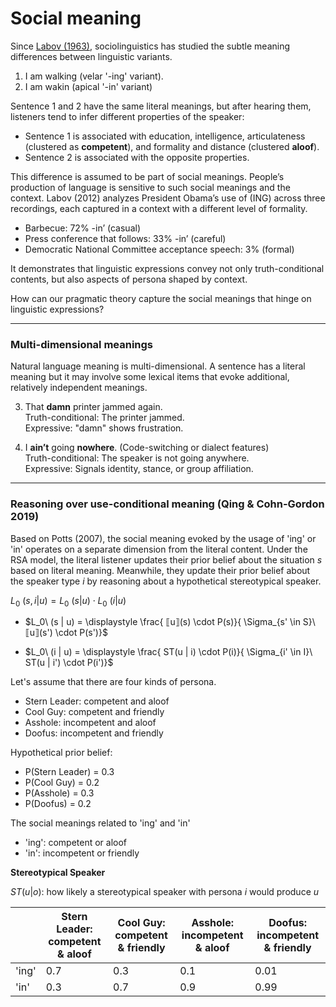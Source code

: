 # Social meaning 

Since [Labov (1963)](https://www.tandfonline.com/doi/pdf/10.1080/00437956.1963.11659799), sociolinguistics has studied the subtle meaning differences between linguistic variants. 

1. I am walking (velar '-ing' variant).
2. I am wakin  (apical '-in' variant)

Sentence 1 and 2 have the same literal meanings, but after hearing them, listeners tend to infer different properties of the speaker:

- Sentence 1 is associated with education, intelligence, articulateness (clustered as **competent**),  and formality and distance (clustered **aloof**).
- Sentence 2 is associated with the opposite properties. 

This difference is assumed to be part of social meanings. People’s production of language is sensitive to such social meanings and the context. Labov (2012) analyzes President Obama’s use of (ING) across three recordings, each captured in a context with a different level of formality.

- Barbecue: 72% -in’ (casual)
- Press conference that follows: 33% -in’ (careful)
- Democratic National Committee acceptance speech: 3% (formal)

It demonstrates that linguistic expressions convey not only truth-conditional contents, but also aspects of persona shaped by context. 

How can our pragmatic theory capture the social meanings that hinge on linguistic expressions? 

--- 

### Multi-dimensional meanings

Natural language meaning is multi-dimensional. A sentence has a literal meaning but it may involve some lexical items that evoke additional, relatively independent meanings.  

3. That **damn** printer jammed again. <br>
   Truth-conditional: The printer jammed. <br>
   Expressive: "damn" shows frustration.

4. I **ain’t** going **nowhere**. (Code-switching or dialect features) <br>
   Truth-conditional: The speaker is not going anywhere. <br>
   Expressive: Signals identity, stance, or group affiliation.

--- 
### Reasoning over use-conditional meaning (Qing & Cohn-Gordon 2019)

Based on Potts (2007), the social meaning evoked by the usage of 'ing' or 'in' operates on a separate dimension from the literal content. Under the RSA model, the literal listener updates their prior belief about the situation $s$ based on literal meaning. Meanwhile, they update their prior belief about the speaker type $i$ by reasoning about a hypothetical stereotypical speaker. 

$L_0\ (s,i | u) = L_0\ (s | u) \cdot L_0\ (i | u)$

- $L_0\ (s | u) = \displaystyle \frac{ ⟦u⟧(s) \cdot P(s)}{ \Sigma_{s' \in S}\ ⟦u⟧(s') \cdot P(s')}$

- $L_0\ (i | u) = \displaystyle \frac{ ST(u | i) \cdot P(i)}{ \Sigma_{i' \in I}\ ST(u | i') \cdot P(i')}$

Let's assume that there are four kinds of persona. 

- Stern Leader: competent and aloof
- Cool Guy: competent and friendly
- Asshole: incompetent and aloof
- Doofus: incompetent and friendly

Hypothetical prior belief: 

- P(Stern Leader) = 0.3
- P(Cool Guy) = 0.2
- P(Asshole) = 0.3
- P(Doofus) = 0.2

The social meanings related to 'ing' and 'in'

- 'ing': competent or aloof
- 'in': incompetent or friendly

**Stereotypical Speaker**

$ST(u | o)$: how likely a stereotypical speaker with persona $i$ would produce $u$

|       | Stern Leader: competent & aloof | Cool Guy: competent & friendly | Asshole: incompetent & aloof | Doofus: incompetent & friendly | 
|-------|-------|-----------|-------|-------| 
| 'ing'   |   0.7   |     0.3    |   0.1      |   0.01      |    
| 'in'   |   0.3  |     0.7   |   0.9   |   0.99   |       




